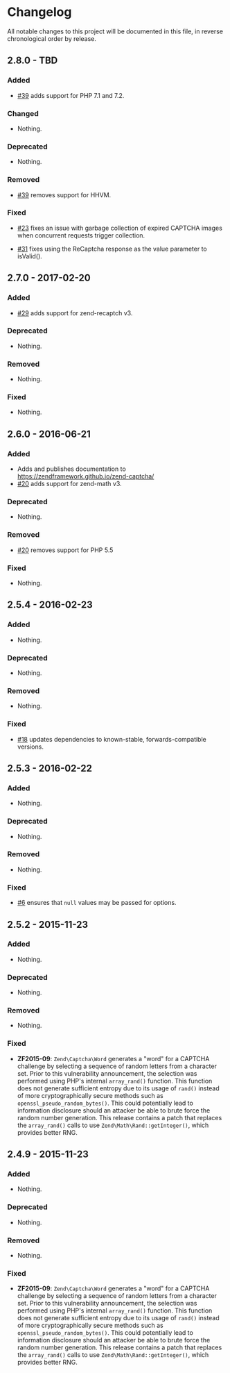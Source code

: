 # Changelog

All notable changes to this project will be documented in this file, in reverse chronological order by release.

## 2.8.0 - TBD

### Added

- [#39](https://github.com/zendframework/zend-captcha/pull/39) adds support for PHP 7.1 and 7.2.

### Changed

- Nothing.

### Deprecated

- Nothing.

### Removed

- [#39](https://github.com/zendframework/zend-captcha/pull/39) removes support for HHVM.

### Fixed

- [#23](https://github.com/zendframework/zend-captcha/pull/23) fixes an issue with garbage collection of expired CAPTCHA images
  when concurrent requests trigger collection.

- [#31](https://github.com/zendframework/zend-captcha/pull/31) fixes using the
  ReCaptcha response as the value parameter to isValid().

## 2.7.0 - 2017-02-20

### Added

- [#29](https://github.com/zendframework/zend-captcha/pull/29) adds support for
  zend-recaptch v3.


### Deprecated

- Nothing.

### Removed

- Nothing.

### Fixed

- Nothing.

## 2.6.0 - 2016-06-21

### Added

- Adds and publishes documentation to https://zendframework.github.io/zend-captcha/
- [#20](https://github.com/zendframework/zend-captcha/pull/20) adds support for
  zend-math v3.

### Deprecated

- Nothing.

### Removed

- [#20](https://github.com/zendframework/zend-captcha/pull/20) removes support for
  PHP 5.5

### Fixed

- Nothing.

## 2.5.4 - 2016-02-23

### Added

- Nothing.

### Deprecated

- Nothing.

### Removed

- Nothing.

### Fixed

- [#18](https://github.com/zendframework/zend-captcha/pull/18) updates
  dependencies to known-stable, forwards-compatible versions.

## 2.5.3 - 2016-02-22

### Added

- Nothing.

### Deprecated

- Nothing.

### Removed

- Nothing.

### Fixed

- [#6](https://github.com/zendframework/zend-captcha/pull/6) ensures that `null`
  values may be passed for options.

## 2.5.2 - 2015-11-23

### Added

- Nothing.

### Deprecated

- Nothing.

### Removed

- Nothing.

### Fixed

- **ZF2015-09**: `Zend\Captcha\Word` generates a "word" for a CAPTCHA challenge
  by selecting a sequence of random letters from a character set. Prior to this
  vulnerability announcement, the selection was performed using PHP's internal
  `array_rand()` function. This function does not generate sufficient entropy
  due to its usage of `rand()` instead of more cryptographically secure methods
  such as `openssl_pseudo_random_bytes()`. This could potentially lead to
  information disclosure should an attacker be able to brute force the random
  number generation. This release contains a patch that replaces the
  `array_rand()` calls to use `Zend\Math\Rand::getInteger()`, which provides
  better RNG.

## 2.4.9 - 2015-11-23

### Added

- Nothing.

### Deprecated

- Nothing.

### Removed

- Nothing.

### Fixed

- **ZF2015-09**: `Zend\Captcha\Word` generates a "word" for a CAPTCHA challenge
  by selecting a sequence of random letters from a character set. Prior to this
  vulnerability announcement, the selection was performed using PHP's internal
  `array_rand()` function. This function does not generate sufficient entropy
  due to its usage of `rand()` instead of more cryptographically secure methods
  such as `openssl_pseudo_random_bytes()`. This could potentially lead to
  information disclosure should an attacker be able to brute force the random
  number generation. This release contains a patch that replaces the
  `array_rand()` calls to use `Zend\Math\Rand::getInteger()`, which provides
  better RNG.
